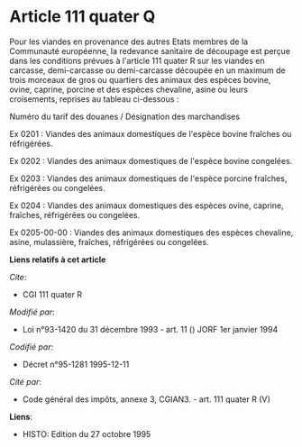 # Article 111 quater Q

Pour les viandes en provenance des autres Etats membres de la Communauté européenne, la redevance sanitaire de découpage est
perçue dans les conditions prévues à l'article 111 quater R sur les viandes en carcasse, demi-carcasse ou demi-carcasse
découpée en un maximum de trois morceaux de gros ou quartiers des animaux des espèces bovine, ovine, caprine, porcine et des
espèces chevaline, asine ou leurs croisements, reprises au tableau ci-dessous :

Numéro du tarif des douanes / Désignation des marchandises

Ex 0201 : Viandes des animaux domestiques de l'espèce bovine fraîches ou réfrigérées.

Ex 0202 : Viandes des animaux domestiques de l'espèce bovine congelées.

Ex 0203 : Viandes des animaux domestiques de l'espèce porcine fraîches, réfrigérées ou congelées.

Ex 0204 : Viandes des animaux domestiques des espèces ovine, caprine, fraîches, réfrigérées ou congelées.

Ex 0205-00-00 : Viandes des animaux domestiques des espèces chevaline, asine, mulassière, fraîches, réfrigérées ou congelées.

**Liens relatifs à cet article**

_Cite_:

  - CGI 111 quater R

_Modifié par_:

  - Loi n°93-1420 du 31 décembre 1993 - art. 11 () JORF 1er janvier 1994

_Codifié par_:

  - Décret n°95-1281 1995-12-11

_Cité par_:

  - Code général des impôts, annexe 3, CGIAN3. - art. 111 quater R (V)

**Liens**:

  - HISTO: Edition du 27 octobre 1995

